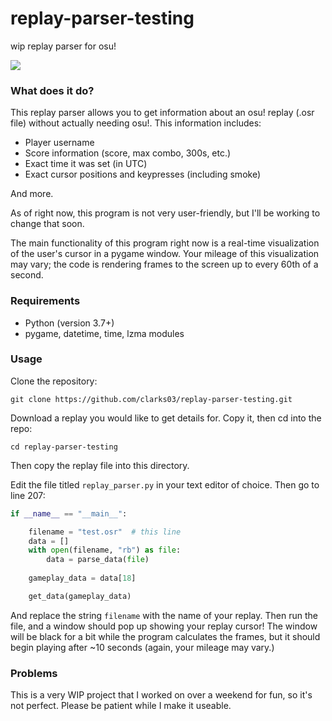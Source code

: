 # replay-parser-testing

wip replay parser for osu!

![](https://cdn.discordapp.com/attachments/599688004654596108/1084671585614565386/ezgif.com-crop.gif)

### What does it do?

This replay parser allows you to get information about an osu! replay (.osr file) without actually needing osu!. This information includes:

- Player username
- Score information (score, max combo, 300s, etc.)
- Exact time it was set (in UTC)
- Exact cursor positions and keypresses (including smoke)

And more.

As of right now, this program is not very user-friendly, but I'll be working to change that soon.

The main functionality of this program right now is a real-time visualization of the user's cursor in a pygame window. Your mileage of this visualization may vary; the code is rendering frames to the screen up to every 60th of a second.

### Requirements

- Python (version 3.7+)
- pygame, datetime, time, lzma modules

### Usage

Clone the repository:

`git clone https://github.com/clarks03/replay-parser-testing.git`

Download a replay you would like to get details for. Copy it, then cd into the repo:

`cd replay-parser-testing`

Then copy the replay file into this directory.

Edit the file titled `replay_parser.py` in your text editor of choice. Then go to line 207:

```python
if __name__ == "__main__":

    filename = "test.osr"  # this line
    data = []
    with open(filename, "rb") as file:
        data = parse_data(file)
    
    gameplay_data = data[18]

    get_data(gameplay_data)
```

And replace the string `filename` with the name of your replay. Then run the file, and a window should pop up showing your replay cursor! The window will be black for a bit while the program calculates the frames, but it should begin playing after ~10 seconds (again, your mileage may vary.)

### Problems

This is a very WIP project that I worked on over a weekend for fun, so it's not perfect. Please be patient while I make it useable.
